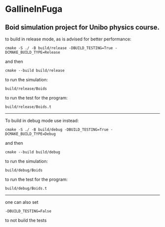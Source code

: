 # GallineInFuga

Boid simulation project for Unibo physics course.
-----
to build in release mode, as is advised for better performance:

```
cmake -S ./ -B build/release -DBUILD_TESTING=True -DCMAKE_BUILD_TYPE=Release
```

and then

```
cmake --build build/release
```

to run the simulation:

```
build/release/Boids
```

to run the test for the program:

```
build/release/Boids.t
```

-----
To build in debug mode use instead:

```
cmake -S ./ -B build/debug -DBUILD_TESTING=True -DCMAKE_BUILD_TYPE=Debug
```

and then

```
cmake --build build/debug
```

to run the simulation:

```
build/debug/Boids
```

to run the test for the program:

```
build/debug/Boids.t
```

-----
one can also set

```
-DBUILD_TESTING=False
```

to not build the tests
